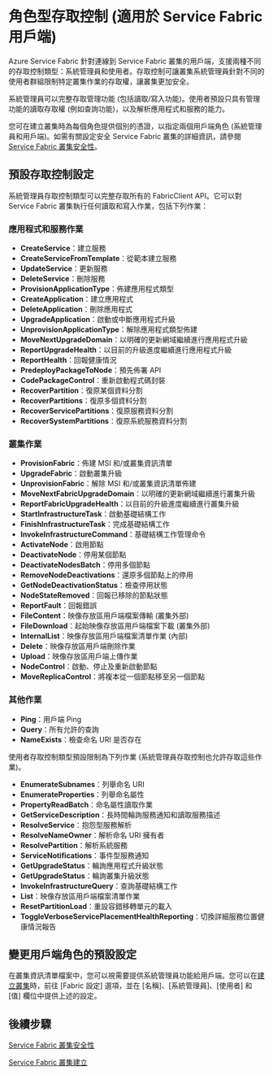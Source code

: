 
<properties
   pageTitle="Service Fabric 叢集安全性：用戶端角色 |Microsoft Azure"
   description="本文說明兩個用戶端角色及提供給這些角色的權限。"
   services="service-fabric"
   documentationCenter=".net"
   authors="mani-ramaswamy"
   manager="coreysa"
   editor=""/>

<tags
   ms.service="service-fabric"
   ms.devlang="dotnet"
   ms.topic="article"
   ms.tgt_pltfrm="NA"
   ms.workload="NA"
   ms.date="05/13/2016"
   ms.author="subramar"/>



# 角色型存取控制 (適用於 Service Fabric 用戶端)

Azure Service Fabric 針對連線到 Service Fabric 叢集的用戶端，支援兩種不同的存取控制類型：系統管理員和使用者。存取控制可讓叢集系統管理員針對不同的使用者群組限制特定叢集作業的存取權，讓叢集更加安全。

系統管理員可以完整存取管理功能 (包括讀取/寫入功能)。使用者預設只具有管理功能的讀取存取權 (例如查詢功能)，以及解析應用程式和服務的能力。

您可在建立叢集時為每個角色提供個別的憑證，以指定兩個用戶端角色 (系統管理員和用戶端)。如需有關設定安全 Service Fabric 叢集的詳細資訊，請參閱 [Service Fabric 叢集安全性](service-fabric-cluster-security.md)。


## 預設存取控制設定


系統管理員存取控制類型可以完整存取所有的 FabricClient API。它可以對 Service Fabric 叢集執行任何讀取和寫入作業，包括下列作業：

### 應用程式和服務作業
* **CreateService**：建立服務 							
* **CreateServiceFromTemplate**：從範本建立服務 							
* **UpdateService**：更新服務 							
* **DeleteService**：刪除服務 							
* **ProvisionApplicationType**：佈建應用程式類型 							
* **CreateApplication**：建立應用程式   							
* **DeleteApplication**：刪除應用程式 							
* **UpgradeApplication**：啟動或中斷應用程式升級 							
* **UnprovisionApplicationType**：解除應用程式類型佈建 							
* **MoveNextUpgradeDomain**：以明確的更新網域繼續進行應用程式升級 							
* **ReportUpgradeHealth**：以目前的升級進度繼續進行應用程式升級 							
* **ReportHealth**：回報健康情況 							
* **PredeployPackageToNode**：預先佈署 API							
* **CodePackageControl**：重新啟動程式碼封裝 							
* **RecoverPartition**：復原某個資料分割 							
* **RecoverPartitions**：復原多個資料分割 							
* **RecoverServicePartitions**：復原服務資料分割 							
* **RecoverSystemPartitions**：復原系統服務資料分割 							


### 叢集作業
* **ProvisionFabric**：佈建 MSI 和/或叢集資訊清單 							
* **UpgradeFabric**：啟動叢集升級 							
* **UnprovisionFabric**：解除 MSI 和/或叢集資訊清單佈建 						
* **MoveNextFabricUpgradeDomain**：以明確的更新網域繼續進行叢集升級 							
* **ReportFabricUpgradeHealth**：以目前的升級進度繼續進行叢集升級 							
* **StartInfrastructureTask**：啟動基礎結構工作 							
* **FinishInfrastructureTask**：完成基礎結構工作 							
* **InvokeInfrastructureCommand**：基礎結構工作管理命令  							
* **ActivateNode**：啟用節點 							
* **DeactivateNode**：停用某個節點 							
* **DeactivateNodesBatch**：停用多個節點 							
* **RemoveNodeDeactivations**：還原多個節點上的停用 							
* **GetNodeDeactivationStatus**：檢查停用狀態 							
* **NodeStateRemoved**：回報已移除的節點狀態 							
* **ReportFault**：回報錯誤 							
* **FileContent**：映像存放區用戶端檔案傳輸 (叢集外部) 							
* **FileDownload**：起始映像存放區用戶端檔案下載 (叢集外部) 							
* **InternalList**：映像存放區用戶端檔案清單作業 (內部) 							
* **Delete**：映像存放區用戶端刪除作業  							
* **Upload**：映像存放區用戶端上傳作業 							
* **NodeControl**：啟動、停止及重新啟動節點 							
* **MoveReplicaControl**：將複本從一個節點移至另一個節點 							

### 其他作業
* **Ping**：用戶端 Ping 							
* **Query**：所有允許的查詢
* **NameExists**：檢查命名 URI 是否存在 							



使用者存取控制類型預設限制為下列作業 (系統管理員存取控制也允許存取這些作業)。

* **EnumerateSubnames**：列舉命名 URI 							
* **EnumerateProperties**：列舉命名屬性 							
* **PropertyReadBatch**：命名屬性讀取作業 							
* **GetServiceDescription**：長時間輪詢服務通知和讀取服務描述 							
* **ResolveService**：抱怨型服務解析 							
* **ResolveNameOwner**：解析命名 URI 擁有者 							
* **ResolvePartition**：解析系統服務 							
* **ServiceNotifications**：事件型服務通知 							
* **GetUpgradeStatus**：輪詢應用程式升級狀態 							
* **GetUpgradeStatus**：輪詢叢集升級狀態 							
* **InvokeInfrastructureQuery**：查詢基礎結構工作 							
* **List**：映像存放區用戶端檔案清單作業 							
* **ResetPartitionLoad**：重設容錯移轉單元的載入 							
* **ToggleVerboseServicePlacementHealthReporting**：切換詳細服務位置健康情況報告 							

## 變更用戶端角色的預設設定

在叢集資訊清單檔案中，您可以視需要提供系統管理員功能給用戶端。您可以在[建立叢集](service-fabric-cluster-creation-via-portal.md)時，前往 [Fabric 設定] 選項，並在 [名稱]、[系統管理員]、[使用者] 和 [值] 欄位中提供上述的設定。

## 後續步驟

[Service Fabric 叢集安全性](service-fabric-cluster-security.md)

[Service Fabric 叢集建立](service-fabric-cluster-creation-via-portal.md)

<!---HONumber=AcomDC_0518_2016-->